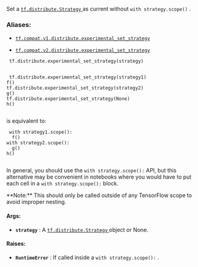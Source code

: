 Set a [ `tf.distribute.Strategy` ](https://tensorflow.google.cn/api_docs/python/tf/distribute/Strategy) as current without  `with strategy.scope()` .



### Aliases:

- [ `tf.compat.v1.distribute.experimental_set_strategy` ](/api_docs/python/tf/distribute/experimental_set_strategy)

- [ `tf.compat.v2.distribute.experimental_set_strategy` ](/api_docs/python/tf/distribute/experimental_set_strategy)



```
 tf.distribute.experimental_set_strategy(strategy)
 
```



```
 tf.distribute.experimental_set_strategy(strategy1)
f()
tf.distribute.experimental_set_strategy(strategy2)
g()
tf.distribute.experimental_set_strategy(None)
h()
 
```

is equivalent to:



```
 with strategy1.scope():
  f()
with strategy2.scope():
  g()
h()
 
```

In general, you should use the  `with strategy.scope():`  API, but this
alternative may be convenient in notebooks where you would have to put
each cell in a  `with strategy.scope():`  block.


<aside class="note">**Note:**  This should only be called outside of any TensorFlow scope to
avoid improper nesting.</aside>


#### Args:

- **`strategy`** : A [ `tf.distribute.Strategy` ](https://tensorflow.google.cn/api_docs/python/tf/distribute/Strategy) object or None.



#### Raises:

- **`RuntimeError`** : If called inside a  `with strategy.scope():` .

